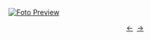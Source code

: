 [![Foto Preview](preview/n930.avif)](https://20essentials.github.io/project-000-930/)

<div align="center" style="display: flex; justify-content: center;">
  <a  href="https://github.com/20essentials/project-000-929" target="_blank">&#8592;</a>
  &nbsp;&nbsp;
  <a  href="https://github.com/20essentials/project-000-931" target="_blank">&#8594;</a>
</div>
